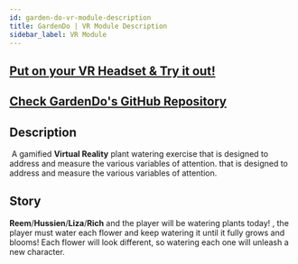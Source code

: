 ```yaml
---
id: garden-do-vr-module-description
title: GardenDo | VR Module Description
sidebar_label: VR Module
---
```


## [Put on your VR Headset & Try it out!](https://gardendo-webxr.web.app/)  

## [Check GardenDo's GitHub Repository](https://github.com/vrapeutic/GardenDoWebXR)

##  Description
​
A gamified **Virtual  Reality** plant watering exercise that is designed to address and measure the various variables of attention. that is designed to address and measure the various variables of attention.
​
​
##  Story
​
**Reem**/**Hussien**/**Liza**/**Rich** and the player will be watering plants today! , the player must water each flower and keep watering it until it fully grows and blooms! Each flower will look different, so watering each one will unleash a new character.
